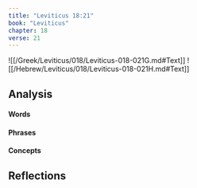 ```yaml
---
title: "Leviticus 18:21"
book: "Leviticus"
chapter: 18
verse: 21
---
```

![[/Greek/Leviticus/018/Leviticus-018-021G.md#Text]]
![[/Hebrew/Leviticus/018/Leviticus-018-021H.md#Text]]

## Analysis

#### Words

#### Phrases

#### Concepts

## Reflections
